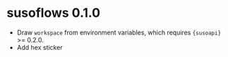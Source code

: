 # susoflows 0.1.0

- Draw `workspace` from environment variables, which requires `{susoapi}` >= 0.2.0.
- Add hex sticker
